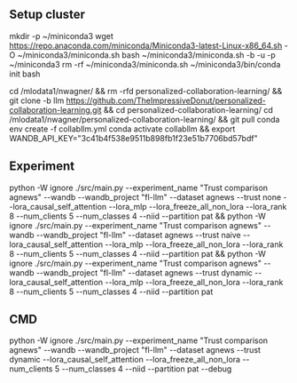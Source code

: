 ## Setup cluster

mkdir -p ~/miniconda3
wget https://repo.anaconda.com/miniconda/Miniconda3-latest-Linux-x86_64.sh -O ~/miniconda3/miniconda.sh
bash ~/miniconda3/miniconda.sh -b -u -p ~/miniconda3
rm -rf ~/miniconda3/miniconda.sh
~/miniconda3/bin/conda init bash

cd /mlodata1/nwagner/ && rm -rfd personalized-collaboration-learning/ && git clone -b llm https://github.com/TheImpressiveDonut/personalized-collaboration-learning.git && cd personalized-collaboration-learning/
cd /mlodata1/nwagner/personalized-collaboration-learning/ && git pull
conda env create -f collabllm.yml
conda activate collabllm && export WANDB_API_KEY="3c41b4f538e9511b898fb1f23e51b7706bd57bdf"

## Experiment

python -W ignore ./src/main.py --experiment_name "Trust comparison agnews" --wandb --wandb_project "fl-llm" --dataset agnews --trust none --lora_causal_self_attention --lora_mlp --lora_freeze_all_non_lora --lora_rank 8 --num_clients 5 --num_classes 4 --niid --partition pat &&
python -W ignore ./src/main.py --experiment_name "Trust comparison agnews" --wandb --wandb_project "fl-llm" --dataset agnews --trust naive --lora_causal_self_attention --lora_mlp --lora_freeze_all_non_lora --lora_rank 8 --num_clients 5 --num_classes 4 --niid --partition pat &&
python -W ignore ./src/main.py --experiment_name "Trust comparison agnews" --wandb --wandb_project "fl-llm" --dataset agnews --trust dynamic --lora_causal_self_attention --lora_mlp --lora_freeze_all_non_lora --lora_rank 8 --num_clients 5 --num_classes 4 --niid --partition pat

## CMD

python -W ignore ./src/main.py --experiment_name "Trust comparison agnews" --wandb --wandb_project "fl-llm" --dataset agnews --trust dynamic --lora_causal_self_attention --lora_freeze_all_non_lora --num_clients 5 --num_classes 4 --niid --partition pat --debug
